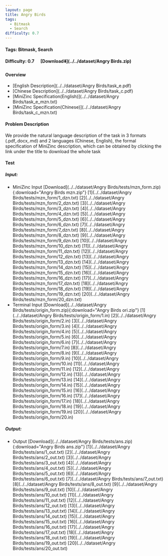 ```yaml
---
layout: page
title: Angry Birds
tags:
  - Bitmask
  - Search
difficulty: 0.7
---
```


#### Tags: Bitmask, Search
#### Difficulty: 0.7 &nbsp;&nbsp;&nbsp;&nbsp; [Download⬇️](../../dataset/Angry Birds.zip)
#### Overview
- [English Description](../../dataset/Angry Birds/task_e.pdf)
- [Chinese Description](../../dataset/Angry Birds/task_c.pdf)
- [MiniZinc Specification(English)](../../dataset/Angry Birds/task_e_mzn.txt)
- [MiniZinc Specification(Chinese)](../../dataset/Angry Birds/task_c_mzn.txt)

#### Problem Description
We provide the natural language description of the task in 3 formats (.pdf,.docx,.md) and 2 languages (Chinese, English), the formal specification of MiniZinc description, which can be obtained by clicking the link under the title to download the whole task
#### Test
##### Input:
- MiniZinc Input [Download](../../dataset/Angry Birds/tests/mzn_form.zip){:download="Angry Birds mzn.zip"} [1](../../dataset/Angry Birds/tests/mzn_form/1_dzn.txt) [2](../../dataset/Angry Birds/tests/mzn_form/2_dzn.txt) [3](../../dataset/Angry Birds/tests/mzn_form/3_dzn.txt) [4](../../dataset/Angry Birds/tests/mzn_form/4_dzn.txt) [5](../../dataset/Angry Birds/tests/mzn_form/5_dzn.txt) [6](../../dataset/Angry Birds/tests/mzn_form/6_dzn.txt) [7](../../dataset/Angry Birds/tests/mzn_form/7_dzn.txt) [8](../../dataset/Angry Birds/tests/mzn_form/8_dzn.txt) [9](../../dataset/Angry Birds/tests/mzn_form/9_dzn.txt) [10](../../dataset/Angry Birds/tests/mzn_form/10_dzn.txt) [11](../../dataset/Angry Birds/tests/mzn_form/11_dzn.txt) [12](../../dataset/Angry Birds/tests/mzn_form/12_dzn.txt) [13](../../dataset/Angry Birds/tests/mzn_form/13_dzn.txt) [14](../../dataset/Angry Birds/tests/mzn_form/14_dzn.txt) [15](../../dataset/Angry Birds/tests/mzn_form/15_dzn.txt) [16](../../dataset/Angry Birds/tests/mzn_form/16_dzn.txt) [17](../../dataset/Angry Birds/tests/mzn_form/17_dzn.txt) [18](../../dataset/Angry Birds/tests/mzn_form/18_dzn.txt) [19](../../dataset/Angry Birds/tests/mzn_form/19_dzn.txt) [20](../../dataset/Angry Birds/tests/mzn_form/20_dzn.txt) 
- Terminal Input [Download](../../dataset/Angry Birds/tests/origin_form.zip){:download="Angry Birds ori.zip"} [1](../../dataset/Angry Birds/tests/origin_form/1.in) [2](../../dataset/Angry Birds/tests/origin_form/2.in) [3](../../dataset/Angry Birds/tests/origin_form/3.in) [4](../../dataset/Angry Birds/tests/origin_form/4.in) [5](../../dataset/Angry Birds/tests/origin_form/5.in) [6](../../dataset/Angry Birds/tests/origin_form/6.in) [7](../../dataset/Angry Birds/tests/origin_form/7.in) [8](../../dataset/Angry Birds/tests/origin_form/8.in) [9](../../dataset/Angry Birds/tests/origin_form/9.in) [10](../../dataset/Angry Birds/tests/origin_form/10.in) [11](../../dataset/Angry Birds/tests/origin_form/11.in) [12](../../dataset/Angry Birds/tests/origin_form/12.in) [13](../../dataset/Angry Birds/tests/origin_form/13.in) [14](../../dataset/Angry Birds/tests/origin_form/14.in) [15](../../dataset/Angry Birds/tests/origin_form/15.in) [16](../../dataset/Angry Birds/tests/origin_form/16.in) [17](../../dataset/Angry Birds/tests/origin_form/17.in) [18](../../dataset/Angry Birds/tests/origin_form/18.in) [19](../../dataset/Angry Birds/tests/origin_form/19.in) [20](../../dataset/Angry Birds/tests/origin_form/20.in) 

##### Output:
- Output [Download](../../dataset/Angry Birds/tests/ans.zip){:download="Angry Birds ans.zip"} [1](../../dataset/Angry Birds/tests/ans/1_out.txt) [2](../../dataset/Angry Birds/tests/ans/2_out.txt) [3](../../dataset/Angry Birds/tests/ans/3_out.txt) [4](../../dataset/Angry Birds/tests/ans/4_out.txt) [5](../../dataset/Angry Birds/tests/ans/5_out.txt) [6](../../dataset/Angry Birds/tests/ans/6_out.txt) [7](../../dataset/Angry Birds/tests/ans/7_out.txt) [8](../../dataset/Angry Birds/tests/ans/8_out.txt) [9](../../dataset/Angry Birds/tests/ans/9_out.txt) [10](../../dataset/Angry Birds/tests/ans/10_out.txt) [11](../../dataset/Angry Birds/tests/ans/11_out.txt) [12](../../dataset/Angry Birds/tests/ans/12_out.txt) [13](../../dataset/Angry Birds/tests/ans/13_out.txt) [14](../../dataset/Angry Birds/tests/ans/14_out.txt) [15](../../dataset/Angry Birds/tests/ans/15_out.txt) [16](../../dataset/Angry Birds/tests/ans/16_out.txt) [17](../../dataset/Angry Birds/tests/ans/17_out.txt) [18](../../dataset/Angry Birds/tests/ans/18_out.txt) [19](../../dataset/Angry Birds/tests/ans/19_out.txt) [20](../../dataset/Angry Birds/tests/ans/20_out.txt) 

